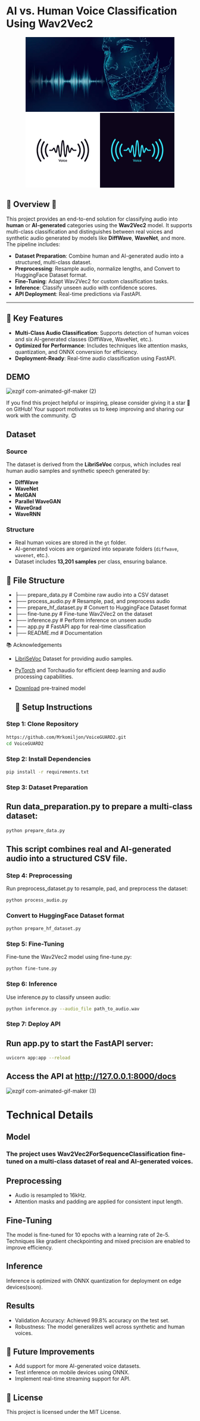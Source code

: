 # AI vs. Human Voice Classification Using Wav2Vec2
<p align="center">
  <img src="https://github.com/Mrkomiljon/VoiceGUARD2/blob/main/logs/image-71.webp" alt="Image 1" width="400" height="200">
  <img src="https://github.com/Mrkomiljon/VoiceGUARD2/blob/main/logs/cc.jpg" alt="Image 2" width="400" height="200">
  </p>
  
## 🌟 Overview 🌟

This project provides an end-to-end solution for classifying audio into **human** or **AI-generated** categories using the **Wav2Vec2** model. It supports multi-class classification and distinguishes between real voices and synthetic audio generated by models like **DiffWave**, **WaveNet**, and more. The pipeline includes:

- **Dataset Preparation**: Combine human and AI-generated audio into a structured, multi-class dataset.
- **Preprocessing**: Resample audio, normalize lengths, and Convert to HuggingFace Dataset format.
- **Fine-Tuning**: Adapt Wav2Vec2 for custom classification tasks.
- **Inference**: Classify unseen audio with confidence scores.
- **API Deployment**: Real-time predictions via FastAPI.

---

## 🚀 Key Features

- **Multi-Class Audio Classification**: Supports detection of human voices and six AI-generated classes (DiffWave, WaveNet, etc.).
- **Optimized for Performance**: Includes techniques like attention masks, quantization, and ONNX conversion for efficiency.
- **Deployment-Ready**: Real-time audio classification using FastAPI.
## DEMO
![ezgif com-animated-gif-maker (2)](https://github.com/user-attachments/assets/d807785b-1a14-4d6e-88be-9f3c8a4b9b93)

If you find this project helpful or inspiring, please consider giving it a star 🌟 on GitHub! Your support motivates us to keep improving and sharing our work with the community. 😊

## Dataset

### **Source**
The dataset is derived from the **LibriSeVoc** corpus, which includes real human audio samples and synthetic speech generated by:
- **DiffWave**
- **WaveNet**
- **MelGAN**
- **Parallel WaveGAN**
- **WaveGrad**
- **WaveRNN**

### **Structure**
- Real human voices are stored in the `gt` folder.
- AI-generated voices are organized into separate folders (`diffwave`, `wavenet`, etc.).
- Dataset includes **13,201 samples** per class, ensuring balance.

## 📂 File Structure
* ├── prepare_data.py # Combine raw audio into a CSV dataset 
* ├── process_audio.py # Resample, pad, and preprocess audio
* ├── prepare_hf_dataset.py # Convert to HuggingFace Dataset format
* ├── fine-tune.py # Fine-tune Wav2Vec2 on the dataset 
* ├── inference.py # Perform inference on unseen audio 
* ├── app.py # FastAPI app for real-time classification 
* ├── README.md # Documentation

📚 Acknowledgements
* [LibriSeVoc](https://drive.google.com/file/d/1NXF9w0YxzVjIAwGm_9Ku7wfLHVbsT7aG/view) Dataset for providing audio samples.
* [PyTorch](https://pytorch.org/) and Torchaudio for efficient deep learning and audio processing capabilities.
* [Download](https://github.com/Mrkomiljon/VoiceGUARD2/releases/download/version.0.0.1/voiceGUARD2.7z) pre-trained model

  ## 🔧 Setup Instructions

### **Step 1: Clone Repository**
```bash
https://github.com/Mrkomiljon/VoiceGUARD2.git
cd VoiceGUARD2
```
### **Step 2: Install Dependencies**
```bash
pip install -r requirements.txt
```
### **Step 3: Dataset Preparation**
## Run data_preparation.py to prepare a multi-class dataset:

```bash
python prepare_data.py
```
## This script combines real and AI-generated audio into a structured CSV file.

### **Step 4: Preprocessing**
Run preprocess_dataset.py to resample, pad, and preprocess the dataset:

```bash
python process_audio.py
```
### Convert to HuggingFace Dataset format
```bash
python prepare_hf_dataset.py
```
### **Step 5: Fine-Tuning**
Fine-tune the Wav2Vec2 model using fine-tune.py:

```bash
python fine-tune.py
```
### **Step 6: Inference**
Use inference.py to classify unseen audio:

```bash
python inference.py --audio_file path_to_audio.wav
```
### **Step 7: Deploy API**
## Run app.py to start the FastAPI server:

```bash
uvicorn app:app --reload
```
## Access the API at http://127.0.0.1:8000/docs
![ezgif com-animated-gif-maker (3)](https://github.com/user-attachments/assets/23273135-6319-4d60-8b6e-7c1df84ccc87)

# Technical Details
## Model
### The project uses Wav2Vec2ForSequenceClassification fine-tuned on a multi-class dataset of real and AI-generated voices.
## Preprocessing
* Audio is resampled to 16kHz.
* Attention masks and padding are applied for consistent input length.
## Fine-Tuning
The model is fine-tuned for 10 epochs with a learning rate of 2e-5.
Techniques like gradient checkpointing and mixed precision are enabled to improve efficiency.
## Inference
Inference is optimized with ONNX quantization for deployment on edge devices(soon).
## Results
* Validation Accuracy: Achieved 99.8% accuracy on the test set.
* Robustness: The model generalizes well across synthetic and human voices.
## 🔮 Future Improvements
- Add support for more AI-generated voice datasets.
- Test inference on mobile devices using ONNX.
- Implement real-time streaming support for API.
## 📜 License
This project is licensed under the MIT License.




